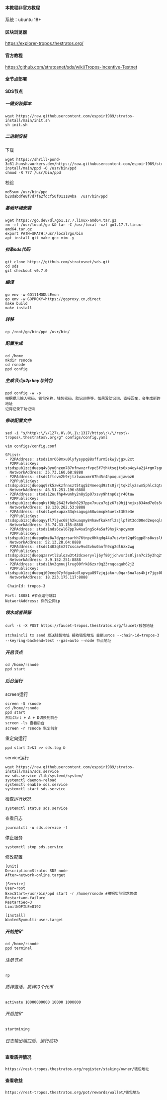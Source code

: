 
#### 本教程非官方教程

系统：ubuntu 18+

#### 区块浏览器
https://explorer-tropos.thestratos.org/

#### 官方教程
https://github.com/stratosnet/sds/wiki/Tropos-Incentive-Testnet

####  全节点部署

#### SDS节点

##### 一键安装脚本

```
wget https://raw.githubusercontent.com/espoir1989/stratos-install/main/init.sh
sh init.sh
```

##### 二进制安装

下载
```
wget https://shrill-pond-3e81.hunsh.workers.dev/https://raw.githubusercontent.com/espoir1989/stratos-install/main/ppd -O /usr/bin/ppd
chmod -R 777 /usr/bin/ppd
```

校验
```
md5sum /usr/bin/ppd
b28dabdfe8f7d7fa2fdcf50f011184ba  /usr/bin/ppd
```

##### 基础环境安装

```
wget https://go.dev/dl/go1.17.7.linux-amd64.tar.gz
rm -rf /usr/local/go && tar -C /usr/local -xzf go1.17.7.linux-amd64.tar.gz
export PATH=$PATH:/usr/local/go/bin
apt install git make gcc vim -y
```

##### 拉取sds代码

```
git clone https://github.com/stratosnet/sds.git
cd sds
git checkout v0.7.0
```

##### 编译

```
go env -w GO111MODULE=on
go env -w GOPROXY=https://goproxy.cn,direct
make build
make install
```

##### 转移

```
cp /root/go/bin/ppd /usr/bin/
```

##### 配置生成

```
cd /home
mkdir rsnode
cd rsnode
ppd config
```

##### 生成节点p2p key与钱包

```
ppd config -w -p
根据提示输入密码，钱包名称，钱包密码，助记词等等，如果没助记词，直接回车，会生成新的地址
记得记录下助记词
```

#####  修改配置文件

```
sed -i "s/http\:\/\/127\.0\.0\.1\:1317/https\:\/\/rest\-tropos\.thestratos\.org/g" configs/config.yaml
```

```
vim configs/config.conf
```

```
SPList:
- P2PAddress: stsds1mr668mxu0lyfysypq88sffurm5skwjvjgxu2xt
  P2PPublicKey: stsdspub1zcjduepq4v8yu6nzem787nfnwvzrfvpc5f7thktsqjts6xp4cy4a2j4rgm7sgdy4zy
  NetworkAddress: 35.73.160.68:8888
- P2PAddress: stsds1ftcvm2h9rjtzlwauxmr67hd5r4hpxqucjawpz6
  P2PPublicKey: stsdspub1zcjduepqq9rk5zwkzfnnszt5tqg524meeqd9zts0jrjtqk2ly2swm5phlc2qtrcgys
  NetworkAddress: 46.51.251.196:8888
- P2PAddress: stsds12uufhp4wunhy2n8y5p07xsvy9htnp6zjr40tuw
  P2PPublicKey: stsdspub1zcjduepqkst98p2642fv8eh8297ppx7xuzu7qjz67s9hjjhxjxs834md7e0s5rm3lf
  NetworkAddress: 18.130.202.53:8888
- P2PAddress: stsds1wy6xupax33qksaguga60wcmxpk6uetxt3h5e3e
  P2PPublicKey: stsdspub1zcjduepqyyfl7ljwc68jh2kuaqmy84hawfkak4fl2sjlpf8t3dd00ed2eqeqlm65ar
  NetworkAddress: 35.74.33.155:8888
- P2PAddress: stsds1nds6cwl67pp7w4sa5ng5c4a5af9hsjknpcymxn
  P2PPublicKey: stsdspub1zcjduepq6mz8w7dygzrsarhh76tnpz0hkqdq44u7usvtnt2qd9qgp8hs8wssl6ye0g
  NetworkAddress: 52.13.28.64:8888
- P2PAddress: stsds1403qtm2t7xscav9vd3vhu0anfh9cg2dl6zx2wg
  P2PPublicKey: stsdspub1zcjduepqzarvtl2ulqzw3t42dcxeryvlj6yf80jjchvsr3s8ljsn7c25y3hq2fv5qv
  NetworkAddress: 3.9.152.251:8888
- P2PAddress: stsds1hv3qmnujlrug00frk86zxr0q23rnqcaquh62j2
  P2PPublicKey: stsdspub1zcjduepqj69eeq07yfdgu4cdlupvga897zjqjakuru0qar5na7as4kjr7jgs0k7aln
  NetworkAddress: 18.223.175.117:8888
```

```
 ChainId: tropos-3
```

``` 根据实际情况修改
Port: 18081 #节点运行端口
NetworkAddress: 你的公网ip
```

##### 领水或者转账

```领水
curl -s -X POST https://faucet-tropos.thestratos.org/faucet/钱包地址
```

```转账
stchaincli tx send 发送钱包地址 接收钱包地址 金额ustos --chain-id=tropos-3 --keyring-backend=test --gas=auto --node 节点地址
```

##### 开启节点

```
cd /home/rsnode
ppd start
```

##### 后台运行
screen运行
```
screen -S rsnode
cd /home/rsnode
ppd start
然后Ctrl + A + D切换到前台
screen -ls 查看后台
screen -r rsnode 恢复前台
```
重定向运行
```
ppd start 2>&1 >> sds.log & 
```
service运行
```
wget https://raw.githubusercontent.com/espoir1989/stratos-install/main/sds.service
mv sds.service /lib/systemd/system/
systemctl daemon-reload
systemctl enable sds.service
systemctl start sds.service
```

检查运行状况
```
systemctl status sds.service
```
查看日志
```
journalctl -u sds.service -f 
```
停止服务
```
systemctl stop sds.service
```

修改配置
```
[Unit]
Description=Stratos SDS node
After=network-online.target

[Service]
User=root
ExecStart=/usr/bin/ppd start -r /home/rsnode #根据实际需求修改
Restart=on-failure
RestartSec=3
LimitNOFILE=8192

[Install]
WantedBy=multi-user.target
```

##### 开始挖矿

```
cd /home/rsnode
ppd terminal
```

###### 注册节点
```
rp 
```

###### 质押激活，质押10个代币
```
activate 10000000000 10000 1000000
```

###### 开启挖矿
```
startmining
```
###### 日志输出端口后，运行成功


#### 查看质押情况
```
https://rest-tropos.thestratos.org/register/staking/owner/钱包地址
```

#### 查看收益

```
https://rest-tropos.thestratos.org/pot/rewards/wallet/钱包地址
```
